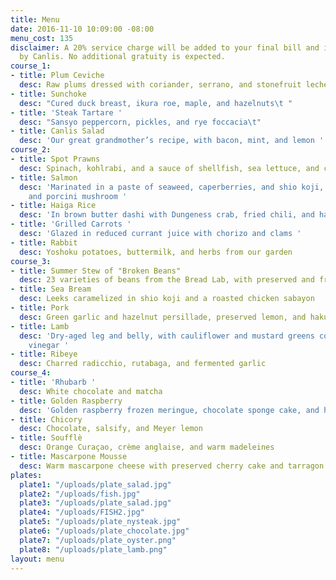 ```yaml
---
title: Menu
date: 2016-11-10 10:09:00 -08:00
menu_cost: 135
disclaimer: A 20% service charge will be added to your final bill and is retained
  by Canlis. No additional gratuity is expected.
course_1:
- title: Plum Ceviche
  desc: Raw plums dressed with coriander, serrano, and stonefruit leche de tigre
- title: Sunchoke
  desc: "Cured duck breast, ikura roe, maple, and hazelnuts\t "
- title: 'Steak Tartare '
  desc: "Sansyo peppercorn, pickles, and rye foccacia\t"
- title: Canlis Salad
  desc: 'Our great grandmother’s recipe, with bacon, mint, and lemon '
course_2:
- title: Spot Prawns
  desc: Spinach, kohlrabi, and a sauce of shellfish, sea lettuce, and chicken jus
- title: Salmon
  desc: 'Marinated in a paste of seaweed, caperberries, and shio koji, with artichoke
    and porcini mushroom '
- title: Haiga Rice
  desc: 'In brown butter dashi with Dungeness crab, fried chili, and hazelnuts '
- title: 'Grilled Carrots '
  desc: 'Glazed in reduced currant juice with chorizo and clams '
- title: Rabbit
  desc: Yoshoku potatoes, buttermilk, and herbs from our garden
course_3:
- title: Summer Stew of "Broken Beans"
  desc: 23 varieties of beans from the Bread Lab, with preserved and fresh vegetables
- title: Sea Bream
  desc: Leeks caramelized in shio koji and a roasted chicken sabayon
- title: Pork
  desc: Green garlic and hazelnut persillade, preserved lemon, and hakurei turnip
- title: Lamb
  desc: 'Dry-aged leg and belly, with cauliflower and mustard greens cooked in pear
    vinegar '
- title: Ribeye
  desc: Charred radicchio, rutabaga, and fermented garlic
course_4:
- title: 'Rhubarb '
  desc: White chocolate and matcha
- title: Golden Raspberry
  desc: 'Golden raspberry frozen meringue, chocolate sponge cake, and hazelnut powder '
- title: Chicory
  desc: Chocolate, salsify, and Meyer lemon
- title: Soufflè
  desc: Orange Curaçao, crème anglaise, and warm madeleines
- title: Mascarpone Mousse
  desc: Warm mascarpone cheese with preserved cherry cake and tarragon oil
plates:
  plate1: "/uploads/plate_salad.jpg"
  plate2: "/uploads/fish.jpg"
  plate3: "/uploads/plate_salad.jpg"
  plate4: "/uploads/FISH2.jpg"
  plate5: "/uploads/plate_nysteak.jpg"
  plate6: "/uploads/plate_chocolate.jpg"
  plate7: "/uploads/plate_oyster.png"
  plate8: "/uploads/plate_lamb.png"
layout: menu
---
```


